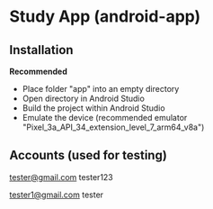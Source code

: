 # Study App (android-app)

## Installation
**Recommended**
- Place folder "app" into an empty directory
- Open directory in Android Studio
- Build the project within Android Studio
- Emulate the device (recommended emulator "Pixel_3a_API_34_extension_level_7_arm64_v8a")

## Accounts (used for testing)
tester@gmail.com
tester123

tester1@gmail.com
tester
